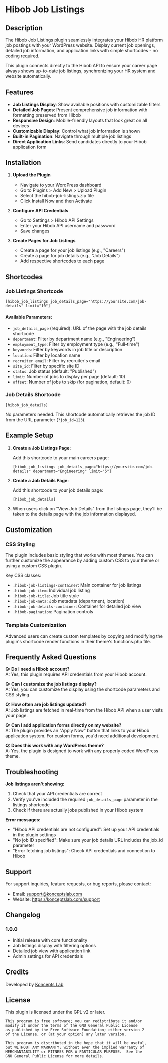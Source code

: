 # Hibob Job Listings

## Description

The Hibob Job Listings plugin seamlessly integrates your Hibob HR platform job postings with your WordPress website. Display current job openings, detailed job information, and application links with simple shortcodes - no coding required.

This plugin connects directly to the Hibob API to ensure your career page always shows up-to-date job listings, synchronizing your HR system and website automatically.

## Features

- **Job Listings Display**: Show available positions with customizable filters
- **Detailed Job Pages**: Present comprehensive job information with formatting preserved from Hibob
- **Responsive Design**: Mobile-friendly layouts that look great on all devices
- **Customizable Display**: Control what job information is shown
- **Built-in Pagination**: Navigate through multiple job listings
- **Direct Application Links**: Send candidates directly to your Hibob application form

## Installation

1. **Upload the Plugin**
   - Navigate to your WordPress dashboard
   - Go to Plugins > Add New > Upload Plugin
   - Select the hibob-job-listings.zip file
   - Click Install Now and then Activate

2. **Configure API Credentials**
   - Go to Settings > Hibob API Settings
   - Enter your Hibob API username and password
   - Save changes

3. **Create Pages for Job Listings**
   - Create a page for your job listings (e.g., "Careers")
   - Create a page for job details (e.g., "Job Details")
   - Add respective shortcodes to each page

## Shortcodes

### Job Listings Shortcode

```
[hibob_job_listings job_details_page="https://yoursite.com/job-details" limit="10"]
```

#### Available Parameters:

- `job_details_page` (required): URL of the page with the job details shortcode
- `department`: Filter by department name (e.g., "Engineering")
- `employment_type`: Filter by employment type (e.g., "Full-time")
- `keywords`: Filter by keywords in job title or description
- `location`: Filter by location name
- `recruiter_email`: Filter by recruiter's email
- `site_id`: Filter by specific site ID
- `status`: Job status (default: "Published")
- `limit`: Number of jobs to display per page (default: 10)
- `offset`: Number of jobs to skip (for pagination, default: 0)

### Job Details Shortcode

```
[hibob_job_details]
```

No parameters needed. This shortcode automatically retrieves the job ID from the URL parameter (`?job_id=123`).

## Example Setup

1. **Create a Job Listings Page:**
   
   Add this shortcode to your main careers page:
   ```
   [hibob_job_listings job_details_page="https://yoursite.com/job-details" department="Engineering" limit="5"]
   ```

2. **Create a Job Details Page:**
   
   Add this shortcode to your job details page:
   ```
   [hibob_job_details]
   ```

3. When users click on "View Job Details" from the listings page, they'll be taken to the details page with the job information displayed.

## Customization

### CSS Styling

The plugin includes basic styling that works with most themes. You can further customize the appearance by adding custom CSS to your theme or using a custom CSS plugin.

Key CSS classes:
- `.hibob-job-listings-container`: Main container for job listings
- `.hibob-job-item`: Individual job listing
- `.hibob-job-title`: Job title style
- `.hibob-job-meta`: Job metadata (department, location)
- `.hibob-job-details-container`: Container for detailed job view
- `.hibob-pagination`: Pagination controls

### Template Customization

Advanced users can create custom templates by copying and modifying the plugin's shortcode render functions in their theme's functions.php file.

## Frequently Asked Questions

**Q: Do I need a Hibob account?**  
A: Yes, this plugin requires API credentials from your Hibob account.

**Q: Can I customize the job listings display?**  
A: Yes, you can customize the display using the shortcode parameters and CSS styling.

**Q: How often are job listings updated?**  
A: Job listings are fetched in real-time from the Hibob API when a user visits your page.

**Q: Can I add application forms directly on my website?**  
A: The plugin provides an "Apply Now" button that links to your Hibob application system. For custom forms, you'd need additional development.

**Q: Does this work with any WordPress theme?**  
A: Yes, the plugin is designed to work with any properly coded WordPress theme.

## Troubleshooting

**Job listings aren't showing:**
1. Check that your API credentials are correct
2. Verify you've included the required `job_details_page` parameter in the listings shortcode
3. Check if there are actually jobs published in your Hibob system

**Error messages:**
- "Hibob API credentials are not configured": Set up your API credentials in the plugin settings
- "No job ID specified": Make sure your job details URL includes the job_id parameter
- "Error fetching job listings": Check API credentials and connection to Hibob

## Support

For support inquiries, feature requests, or bug reports, please contact:

- Email: support@konceptslab.com
- Website: https://konceptslab.com/support

## Changelog

### 1.0.0
- Initial release with core functionality
- Job listings display with filtering options
- Detailed job view with application link
- Admin settings for API credentials

## Credits

Developed by [Koncepts Lab](https://konceptslab.com/)

## License

This plugin is licensed under the GPL v2 or later.

```
This program is free software; you can redistribute it and/or
modify it under the terms of the GNU General Public License
as published by the Free Software Foundation; either version 2
of the License, or (at your option) any later version.

This program is distributed in the hope that it will be useful,
but WITHOUT ANY WARRANTY; without even the implied warranty of
MERCHANTABILITY or FITNESS FOR A PARTICULAR PURPOSE.  See the
GNU General Public License for more details.
```